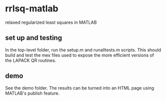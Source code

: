 # rrlsq-matlab
relaxed regularized least squares in MATLAB

## set up and testing
In the top-level folder, run the setup.m and 
runalltests.m scripts. This should build 
and test the mex files used to expose the 
more efficient versions of the LAPACK QR
routines.

## demo
See the demo folder. The results can be 
turned into an HTML page using MATLAB's
publish feature.